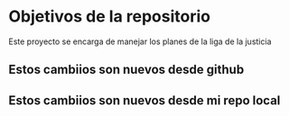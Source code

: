 # Objetivos de la repositorio

Este proyecto se encarga de manejar los planes de la liga de la justicia


## Estos cambiios son nuevos desde github
## Estos cambiios son nuevos desde mi repo local
